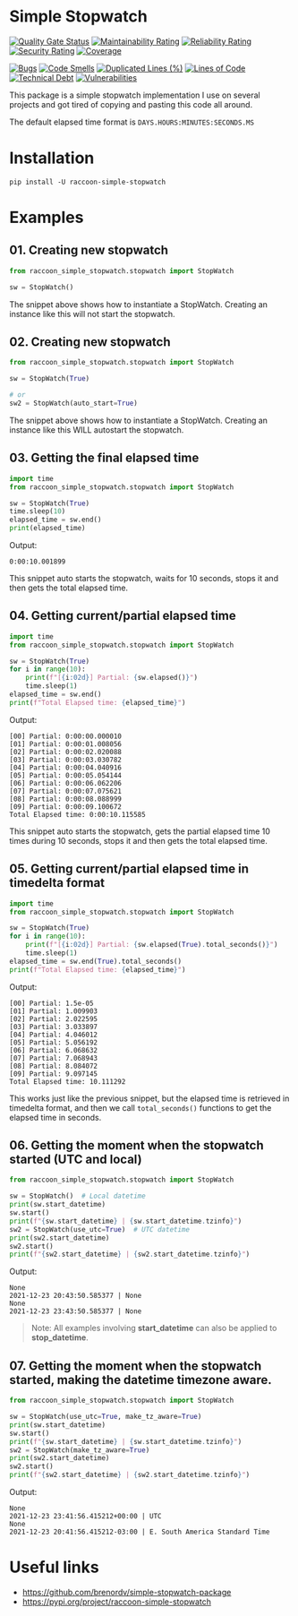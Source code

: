 # Simple Stopwatch
[![Quality Gate Status](https://sonarcloud.io/api/project_badges/measure?project=brenordv_simple-stopwatch-package&metric=alert_status)](https://sonarcloud.io/summary/new_code?id=brenordv_simple-stopwatch-package)
[![Maintainability Rating](https://sonarcloud.io/api/project_badges/measure?project=brenordv_simple-stopwatch-package&metric=sqale_rating)](https://sonarcloud.io/summary/new_code?id=brenordv_simple-stopwatch-package)
[![Reliability Rating](https://sonarcloud.io/api/project_badges/measure?project=brenordv_simple-stopwatch-package&metric=reliability_rating)](https://sonarcloud.io/summary/new_code?id=brenordv_simple-stopwatch-package)
[![Security Rating](https://sonarcloud.io/api/project_badges/measure?project=brenordv_simple-stopwatch-package&metric=security_rating)](https://sonarcloud.io/summary/new_code?id=brenordv_simple-stopwatch-package)
[![Coverage](https://sonarcloud.io/api/project_badges/measure?project=brenordv_simple-stopwatch-package&metric=coverage)](https://sonarcloud.io/summary/new_code?id=brenordv_simple-stopwatch-package)

[![Bugs](https://sonarcloud.io/api/project_badges/measure?project=brenordv_simple-stopwatch-package&metric=bugs)](https://sonarcloud.io/summary/new_code?id=brenordv_simple-stopwatch-package)
[![Code Smells](https://sonarcloud.io/api/project_badges/measure?project=brenordv_simple-stopwatch-package&metric=code_smells)](https://sonarcloud.io/summary/new_code?id=brenordv_simple-stopwatch-package)
[![Duplicated Lines (%)](https://sonarcloud.io/api/project_badges/measure?project=brenordv_simple-stopwatch-package&metric=duplicated_lines_density)](https://sonarcloud.io/summary/new_code?id=brenordv_simple-stopwatch-package)
[![Lines of Code](https://sonarcloud.io/api/project_badges/measure?project=brenordv_simple-stopwatch-package&metric=ncloc)](https://sonarcloud.io/summary/new_code?id=brenordv_simple-stopwatch-package)
[![Technical Debt](https://sonarcloud.io/api/project_badges/measure?project=brenordv_simple-stopwatch-package&metric=sqale_index)](https://sonarcloud.io/summary/new_code?id=brenordv_simple-stopwatch-package)
[![Vulnerabilities](https://sonarcloud.io/api/project_badges/measure?project=brenordv_simple-stopwatch-package&metric=vulnerabilities)](https://sonarcloud.io/summary/new_code?id=brenordv_simple-stopwatch-package)


This package is a simple stopwatch implementation I use on several projects and got tired of copying and pasting this
code all around.

The default elapsed time format is `DAYS.HOURS:MINUTES:SECONDS.MS`



# Installation
```shell
pip install -U raccoon-simple-stopwatch
```



# Examples
## 01. Creating new stopwatch

```python
from raccoon_simple_stopwatch.stopwatch import StopWatch

sw = StopWatch()
```
The snippet above shows how to instantiate a StopWatch. Creating an instance like this will not start the stopwatch. 


## 02. Creating new stopwatch

```python
from raccoon_simple_stopwatch.stopwatch import StopWatch

sw = StopWatch(True)

# or
sw2 = StopWatch(auto_start=True)
```
The snippet above shows how to instantiate a StopWatch. Creating an instance like this WILL autostart the stopwatch.


## 03. Getting the final elapsed time

```python
import time
from raccoon_simple_stopwatch.stopwatch import StopWatch

sw = StopWatch(True)
time.sleep(10)
elapsed_time = sw.end()
print(elapsed_time)
```
Output:
```text
0:00:10.001899
```
This snippet auto starts the stopwatch, waits for 10 seconds, stops it and then gets the total elapsed time.


## 04. Getting current/partial elapsed time

```python
import time
from raccoon_simple_stopwatch.stopwatch import StopWatch

sw = StopWatch(True)
for i in range(10):
    print(f"[{i:02d}] Partial: {sw.elapsed()}")
    time.sleep(1)
elapsed_time = sw.end()
print(f"Total Elapsed time: {elapsed_time}")
```
Output:
```text
[00] Partial: 0:00:00.000010
[01] Partial: 0:00:01.008056
[02] Partial: 0:00:02.020088
[03] Partial: 0:00:03.030782
[04] Partial: 0:00:04.040916
[05] Partial: 0:00:05.054144
[06] Partial: 0:00:06.062206
[07] Partial: 0:00:07.075621
[08] Partial: 0:00:08.088999
[09] Partial: 0:00:09.100672
Total Elapsed time: 0:00:10.115585
```
This snippet auto starts the stopwatch, gets the partial elapsed time 10 times during 10 seconds, stops it and then gets the total elapsed time.

## 05. Getting current/partial elapsed time in timedelta format

```python
import time
from raccoon_simple_stopwatch.stopwatch import StopWatch

sw = StopWatch(True)
for i in range(10):
    print(f"[{i:02d}] Partial: {sw.elapsed(True).total_seconds()}")
    time.sleep(1)
elapsed_time = sw.end(True).total_seconds()
print(f"Total Elapsed time: {elapsed_time}")
```
Output:
```text
[00] Partial: 1.5e-05
[01] Partial: 1.009903
[02] Partial: 2.022595
[03] Partial: 3.033897
[04] Partial: 4.046012
[05] Partial: 5.056192
[06] Partial: 6.068632
[07] Partial: 7.068943
[08] Partial: 8.084072
[09] Partial: 9.097145
Total Elapsed time: 10.111292
```
This works just like the previous snippet, but the elapsed time is retrieved in timedelta format, 
and then we call `total_seconds()` functions to get the elapsed time in seconds.


## 06. Getting the moment when the stopwatch started (UTC and local)

```python
from raccoon_simple_stopwatch.stopwatch import StopWatch

sw = StopWatch()  # Local datetime
print(sw.start_datetime)
sw.start()
print(f"{sw.start_datetime} | {sw.start_datetime.tzinfo}")
sw2 = StopWatch(use_utc=True)  # UTC datetime
print(sw2.start_datetime)
sw2.start()
print(f"{sw2.start_datetime} | {sw2.start_datetime.tzinfo}")
```
Output:
```text
None
2021-12-23 20:43:50.585377 | None
None
2021-12-23 23:43:50.585377 | None
```

> Note: All examples involving **start_datetime** can also be applied to **stop_datetime**.

## 07. Getting the moment when the stopwatch started, making the datetime timezone aware.

```python
from raccoon_simple_stopwatch.stopwatch import StopWatch

sw = StopWatch(use_utc=True, make_tz_aware=True)
print(sw.start_datetime)
sw.start()
print(f"{sw.start_datetime} | {sw.start_datetime.tzinfo}")
sw2 = StopWatch(make_tz_aware=True)
print(sw2.start_datetime)
sw2.start()
print(f"{sw2.start_datetime} | {sw2.start_datetime.tzinfo}")
```
Output:
```text
None
2021-12-23 23:41:56.415212+00:00 | UTC
None
2021-12-23 20:41:56.415212-03:00 | E. South America Standard Time
```



# Useful links
- https://github.com/brenordv/simple-stopwatch-package
- https://pypi.org/project/raccoon-simple-stopwatch